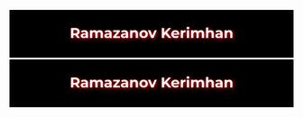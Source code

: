 ![Header](https://github.com/Kerimhan05/Kerimhan05/blob/master/assets/my__logo.png)
![Header](https://github.com/Kerimhan05/Kerimhan05/blob/master/assets/my__logo.png)